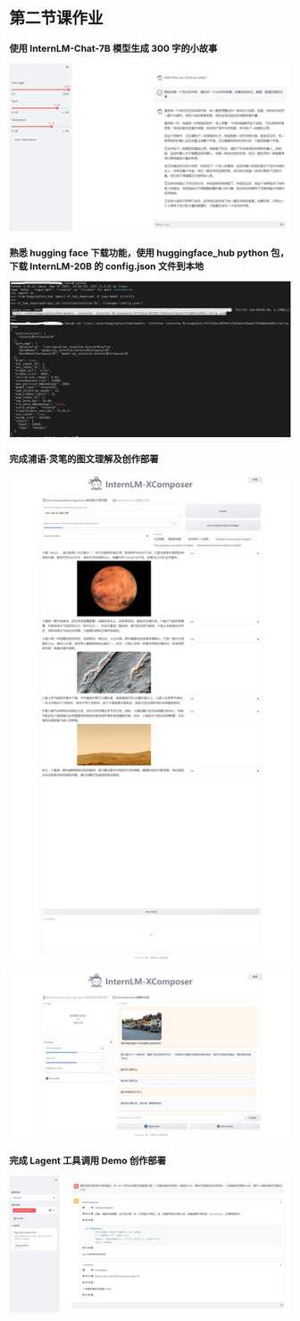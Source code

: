 # 第二节课作业

### 使用 InternLM-Chat-7B 模型生成 300 字的小故事

![](./assets/internlm_story.jpg)

### 熟悉 hugging face 下载功能，使用 huggingface_hub python 包，下载 InternLM-20B 的 config.json 文件到本地

![](./assets/hf_download.jpg)

### 完成浦语·灵笔的图文理解及创作部署

![](./assets/internlm_xcomposer1.jpg)

![](./assets/internlm_xcomposer2.jpg)

### 完成 Lagent 工具调用 Demo 创作部署

![](./assets/internlm_lagent.jpg)
